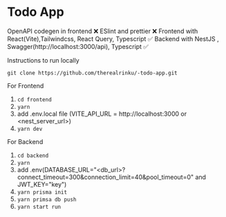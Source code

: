 # Todo App

OpenAPI codegen in frontend ❌
ESlint and prettier ❌
Frontend with React(Vite),Tailwindcss, React Query, Typescript ✅ 
Backend with NestJS , Swagger(http://localhost:3000/api), Typescript ✅ 


Instructions to run locally

```git clone https://github.com/therealrinku/-todo-app.git```

For Frontend 
  1. ``` cd frontend  ```
  2. ``` yarn  ```
  3. add .env.local file (VITE_API_URL = http://localhost:3000 or <nest_server_url>) 
  4. ``` yarn dev ```

For Backend 
  1. ``` cd backend ```
  2. ``` yarn  ``` 
  3. add .env(DATABASE_URL="<db_url>?connect_timeout=300&connection_limit=40&pool_timeout=0" and JWT_KEY="key")
  4. ``` yarn prisma init ```
  5. ``` yarn primsa db push ```
  6. ``` yarn start run ```


